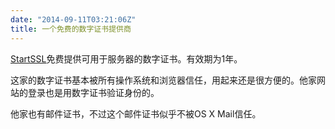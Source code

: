 ```yaml
---
date: "2014-09-11T03:21:06Z"
title: 一个免费的数字证书提供商
---
```


<a href="http://www.startssl.com" target="_blank">StartSSL</a>免费提供可用于服务器的数字证书。有效期为1年。

这家的数字证书基本被所有操作系统和浏览器信任，用起来还是很方便的。他家网站的登录也是用数字证书验证身份的。

他家也有邮件证书，不过这个邮件证书似乎不被OS X Mail信任。